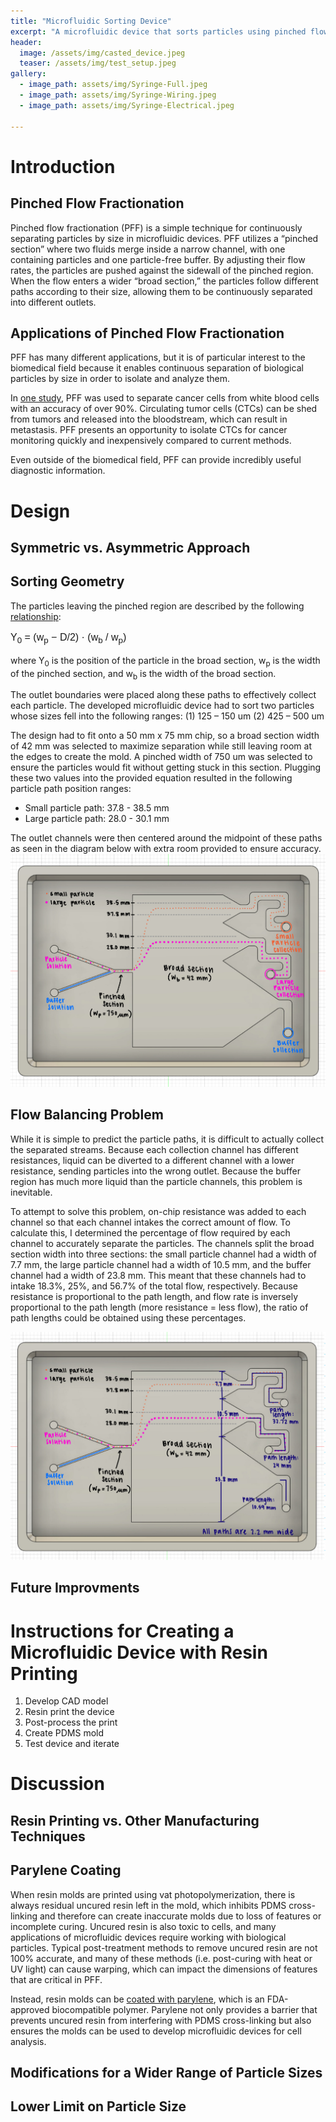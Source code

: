 ```yaml
---
title: "Microfluidic Sorting Device"
excerpt: "A microfluidic device that sorts particles using pinched flow fractionation."
header:
  image: /assets/img/casted_device.jpeg
  teaser: /assets/img/test_setup.jpeg
gallery:
  - image_path: assets/img/Syringe-Full.jpeg
  - image_path: assets/img/Syringe-Wiring.jpeg
  - image_path: assets/img/Syringe-Electrical.jpeg
   
---
```


# Introduction
## Pinched Flow Fractionation
Pinched flow fractionation (PFF) is a simple technique for continuously separating particles by size in microfluidic devices. PFF utilizes a “pinched section” where two fluids merge inside a narrow channel, with one containing particles and one particle-free buffer. By adjusting their flow rates, the particles are pushed against the sidewall of the pinched region. When the flow enters a wider “broad section,” the particles follow different paths according to their size, allowing them to be continuously separated into different outlets. 

## Applications of Pinched Flow Fractionation
PFF has many different applications, but it is of particular interest to the biomedical field because it enables continuous separation of biological particles by size in order to isolate and analyze them.  

In [one study](https://doi.org/10.1039/C5LC01014D), PFF was used to separate cancer cells from white blood cells with an accuracy of over 90%. Circulating tumor cells (CTCs) can be shed from tumors and released into the bloodstream, which can result in metastasis. PFF presents an opportunity to isolate CTCs for cancer monitoring quickly and inexpensively compared to current methods.  

Even outside of the biomedical field, PFF can provide incredibly useful diagnostic information. 

# Design
## Symmetric vs. Asymmetric Approach

## Sorting Geometry
The particles leaving the pinched region are described by the following [relationship](https://doi.org/10.1021/ac049863r):  
<p style="font-family: Arial, sans-serif; font-size: 16px;">
  Y<sub>0</sub> = (w<sub>p</sub> − D/2) · (w<sub>b</sub> / w<sub>p</sub>)
</p>
where Y<sub>0</sub> is the position of the particle in the broad section, w<sub>p</sub> is the width of the pinched section, and w<sub>b</sub> is the width of the broad section. 

The outlet boundaries were placed along these paths to effectively collect each particle. The developed microfluidic device had to sort two particles whose sizes fell into the following ranges: 
(1) 125 – 150 um
(2) 425 – 500 um

The design had to fit onto a 50 mm x 75 mm chip, so a broad section width of 42 mm was selected to maximize separation while still leaving room at the edges to create the mold. A pinched width of 750 um was selected to ensure the particles would fit without getting stuck in this section. Plugging these two values into the provided equation resulted in the following particle path position ranges:  
* Small particle path: 37.8 - 38.5 mm 
* Large particle path: 28.0 - 30.1 mm 

The outlet channels were then centered around the midpoint of these paths as seen in the diagram below with extra room provided to ensure accuracy.  
![PFF Geometry](/assets/img/geometry.jpeg)

## Flow Balancing Problem
While it is simple to predict the particle paths, it is difficult to actually collect the separated streams. Because each collection channel has different resistances, liquid can be diverted to a different channel with a lower resistance, sending particles into the wrong outlet. Because the buffer region has much more liquid than the particle channels, this problem is inevitable.  

To attempt to solve this problem, on-chip resistance was added to each channel so that each channel intakes the correct amount of flow. To calculate this, I determined the percentage of flow required by each channel to accurately separate the particles. The channels split the broad section width into three sections: the small particle channel had a width of 7.7 mm, the large particle channel had a width of 10.5 mm, and the buffer channel had a width of 23.8 mm. This meant that these channels had to intake 18.3%, 25%, and 56.7% of the total flow, respectively. Because resistance is proportional to the path length, and flow rate is inversely proportional to the path length (more resistance = less flow), the ratio of path lengths could be obtained using these percentages.

![Resistance Path Lengths](/assets/img/path_lengths.jpeg)

## Future Improvments


# Instructions for Creating a Microfluidic Device with Resin Printing
1. Develop CAD model
2. Resin print the device
3. Post-process the print
4. Create PDMS mold
5. Test device and iterate


# Discussion
## Resin Printing vs. Other Manufacturing Techniques

## Parylene Coating
When resin molds are printed using vat photopolymerization, there is always residual uncured resin left in the mold, which inhibits PDMS cross-linking and therefore can create inaccurate molds due to loss of features or incomplete curing. Uncured resin is also toxic to cells, and many applications of microfluidic devices require working with biological particles. Typical post-treatment methods to remove uncured resin are not 100% accurate, and many of these methods (i.e. post-curing with heat or UV light) can cause warping, which can impact the dimensions of features that are critical in PFF.  

Instead, resin molds can be [coated with parylene](https://doi.org/10.1039/D1LC00744K), which is an FDA-approved biocompatible polymer. Parylene not only provides a barrier that prevents uncured resin from interfering with PDMS cross-linking but also ensures the molds can be used to develop microfluidic devices for cell analysis.  

## Modifications for a Wider Range of Particle Sizes

## Lower Limit on Particle Size
